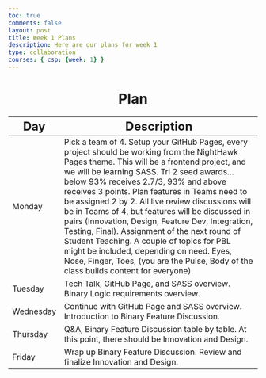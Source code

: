 ```yaml
---
toc: true
comments: false
layout: post
title: Week 1 Plans
description: Here are our plans for week 1
type: collaboration
courses: { csp: {week: 1} }
---
```


<h1 style="text-align: center;"><strong>Plan</strong></h1>
<table class="table">
    <thead>
        <tr>
            <th><font size="5">Day</font></th>
            <th><font size="5">Description</font></th>    
        </tr>
    </thead>
    <tbody>
        <tr>
            <td>Monday</td>
            <td>
                Pick a team of 4. Setup your GitHub Pages, every project should be working from the NightHawk Pages theme. This will be a frontend project, and we will be learning SASS. Tri 2 seed awards… below 93% receives 2.7/3, 93% and above receives 3 points. Plan features in Teams need to be assigned 2 by 2. All live review discussions will be in Teams of 4, but features will be discussed in pairs (Innovation, Design, Feature Dev, Integration, Testing, Final). Assignment of the next round of Student Teaching. A couple of topics for PBL might be included, depending on need. Eyes, Nose, Finger, Toes, (you are the Pulse, Body of the class builds content for everyone).
            </td>
        </tr>
        <tr>
            <td>Tuesday</td>
            <td>
                Tech Talk, GitHub Page, and SASS overview. Binary Logic requirements overview.
            </td>
        </tr>
        <tr>
            <td>Wednesday</td>
            <td>
                Continue with GitHub Page and SASS overview.
                Introduction to Binary Feature Discussion.
            </td>
        </tr>
        <tr>
            <td>Thursday</td>
            <td>
                Q&A, Binary Feature Discussion table by table. At this point, there should be Innovation and Design.
            </td>
        </tr>
        <tr>
            <td>Friday</td>
            <td>
                Wrap up Binary Feature Discussion. Review and finalize Innovation and Design.
            </td>
        </tr>
    </tbody>
</table>
